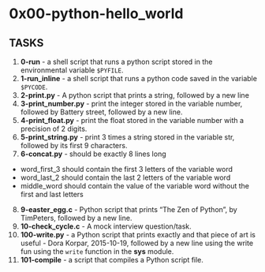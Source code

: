 # 0x00-python-hello_world
## TASKS
1. **0-run** - a shell script that runs a python script stored in the environmental variable `$PYFILE`.
2. **1-run_inline** - a shell script that runs a python code saved in the variable `$PYCODE`.
3. **2-print.py** - A python script that prints a string, followed by a new line
4. **3-print_number.py** -  print the integer stored in the variable number, followed by Battery street, followed by a new line.
5. **4-print_float.py** - print the float stored in the variable number with a precision of 2 digits.
6. **5-print_string.py** - print 3 times a string stored in the variable str, followed by its first 9 characters.
7. **6-concat.py** -  should be exactly 8 lines long
- word_first_3 should contain the first 3 letters of the variable word
- word_last_2 should contain the last 2 letters of the variable word
- middle_word should contain the value of the variable word without the first and last letters
8. **9-easter_egg.c** - Python script that prints “The Zen of Python”, by TimPeters, followed by a new line.
9. **10-check_cycle.c** - A mock interview question/task.
10. **100-write.py** - a Python script that prints exactly and that piece of art is useful - Dora Korpar, 2015-10-19, followed by a new line using the write fun using the `write` function in the **sys** module.
11. **101-compile** - a script that compiles a Python script file.

